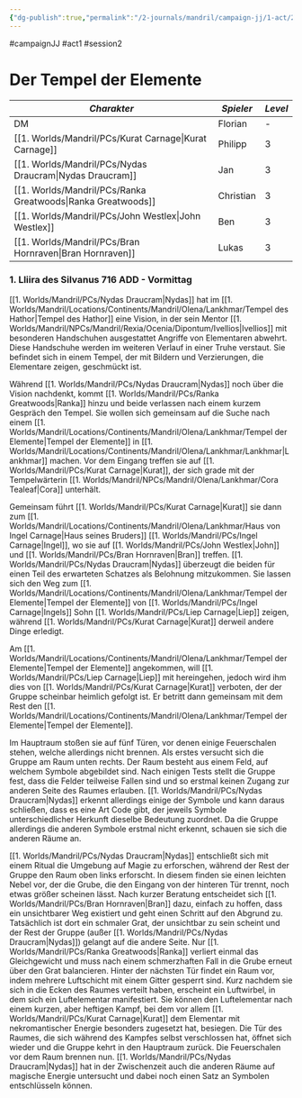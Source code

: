 ```yaml
---
{"dg-publish":true,"permalink":"/2-journals/mandril/campaign-jj/1-act/2022-11-15/"}
---
```


#campaignJJ  #act1  #session2

# Der Tempel der Elemente

| *Charakter* | *Spieler* | *Level* |
| ----------- | ----------- | ----------- |
| DM | Florian | - |
| [[1. Worlds/Mandril/PCs/Kurat Carnage\|Kurat Carnage]] | Philipp | 3 |
| [[1. Worlds/Mandril/PCs/Nydas Draucram\|Nydas Draucram]] | Jan | 3 |
| [[1. Worlds/Mandril/PCs/Ranka Greatwoods\|Ranka Greatwoods]] | Christian | 3 |
| [[1. Worlds/Mandril/PCs/John Westlex\|John Westlex]] | Ben | 3 |
| [[1. Worlds/Mandril/PCs/Bran Hornraven\|Bran Hornraven]] | Lukas | 3 |

### 1. Lliira des Silvanus 716 ADD - Vormittag

[[1. Worlds/Mandril/PCs/Nydas Draucram\|Nydas]] hat im [[1. Worlds/Mandril/Locations/Continents/Mandril/Olena/Lankhmar/Tempel des Hathor\|Tempel des Hathor]] eine Vision, in der sein Mentor [[1. Worlds/Mandril/NPCs/Mandril/Rexia/Ocenia/Dipontum/Ivellios\|Ivellios]] mit besonderen Handschuhen ausgestattet Angriffe von Elementaren abwehrt. Diese Handschuhe werden im weiteren Verlauf in einer Truhe verstaut. Sie befindet sich in einem Tempel, der mit Bildern und Verzierungen, die Elementare zeigen, geschmückt ist.

Während [[1. Worlds/Mandril/PCs/Nydas Draucram\|Nydas]] noch über die Vision nachdenkt, kommt [[1. Worlds/Mandril/PCs/Ranka Greatwoods\|Ranka]] hinzu und beide verlassen nach einem kurzem Gespräch den Tempel. Sie wollen sich gemeinsam auf die Suche nach einem [[1. Worlds/Mandril/Locations/Continents/Mandril/Olena/Lankhmar/Tempel der Elemente\|Tempel der Elemente]] in [[1. Worlds/Mandril/Locations/Continents/Mandril/Olena/Lankhmar/Lankhmar\|Lankhmar]] machen. Vor dem Eingang treffen sie auf [[1. Worlds/Mandril/PCs/Kurat Carnage\|Kurat]], der sich grade mit der Tempelwärterin [[1. Worlds/Mandril/NPCs/Mandril/Olena/Lankhmar/Cora Tealeaf\|Cora]] unterhält.

Gemeinsam führt [[1. Worlds/Mandril/PCs/Kurat Carnage\|Kurat]] sie dann zum [[1. Worlds/Mandril/Locations/Continents/Mandril/Olena/Lankhmar/Haus von Ingel Carnage\|Haus seines Bruders]] [[1. Worlds/Mandril/PCs/Ingel Carnage\|Ingel]], wo sie auf [[1. Worlds/Mandril/PCs/John Westlex\|John]] und [[1. Worlds/Mandril/PCs/Bran Hornraven\|Bran]] treffen. [[1. Worlds/Mandril/PCs/Nydas Draucram\|Nydas]] überzeugt die beiden für einen Teil des erwarteten Schatzes als Belohnung mitzukommen. Sie lassen sich den Weg zum [[1. Worlds/Mandril/Locations/Continents/Mandril/Olena/Lankhmar/Tempel der Elemente\|Tempel der Elemente]] von [[1. Worlds/Mandril/PCs/Ingel Carnage\|Ingels]] Sohn [[1. Worlds/Mandril/PCs/Liep Carnage\|Liep]] zeigen, während [[1. Worlds/Mandril/PCs/Kurat Carnage\|Kurat]] derweil andere Dinge erledigt.

Am [[1. Worlds/Mandril/Locations/Continents/Mandril/Olena/Lankhmar/Tempel der Elemente\|Tempel der Elemente]] angekommen, will [[1. Worlds/Mandril/PCs/Liep Carnage\|Liep]] mit hereingehen, jedoch wird ihm dies von [[1. Worlds/Mandril/PCs/Kurat Carnage\|Kurat]] verboten, der der Gruppe scheinbar heimlich gefolgt ist. Er betritt dann gemeinsam mit dem Rest den [[1. Worlds/Mandril/Locations/Continents/Mandril/Olena/Lankhmar/Tempel der Elemente\|Tempel der Elemente]].

Im Hauptraum stoßen sie auf fünf Türen, vor denen einige Feuerschalen stehen, welche allerdings nicht brennen. Als erstes versucht sich die Gruppe am Raum unten rechts. Der Raum besteht aus einem Feld, auf welchem Symbole abgebildet sind. Nach einigen Tests stellt die Gruppe fest, dass die Felder teilweise Fallen sind und so erstmal keinen Zugang zur anderen Seite des Raumes erlauben. [[1. Worlds/Mandril/PCs/Nydas Draucram\|Nydas]] erkennt allerdings einige der Symbole und kann daraus schließen, dass es eine Art Code gibt, der jeweils Symbole unterschiedlicher Herkunft dieselbe Bedeutung zuordnet. Da die Gruppe allerdings die anderen Symbole erstmal nicht erkennt, schauen sie sich die anderen Räume an.

[[1. Worlds/Mandril/PCs/Nydas Draucram\|Nydas]] entschließt sich mit einem Ritual die Umgebung auf Magie zu erforschen, während der Rest der Gruppe den Raum oben links erforscht. In diesem finden sie einen leichten Nebel vor, der die Grube, die den Eingang von der hinteren Tür trennt, noch etwas größer scheinen lässt. Nach kurzer Beratung entscheidet sich [[1. Worlds/Mandril/PCs/Bran Hornraven\|Bran]] dazu, einfach zu hoffen, dass ein unsichtbarer Weg existiert und geht einen Schritt auf den Abgrund zu. Tatsächlich ist dort ein schmaler Grat, der unsichtbar zu sein scheint und der Rest der Gruppe (außer [[1. Worlds/Mandril/PCs/Nydas Draucram\|Nydas]]) gelangt auf die andere Seite. Nur [[1. Worlds/Mandril/PCs/Ranka Greatwoods\|Ranka]] verliert einmal das Gleichgewicht und muss nach einem schmerzhaften Fall in die Grube erneut über den Grat balancieren. Hinter der nächsten Tür findet ein Raum vor, indem mehrere Luftschicht mit einem Gitter gesperrt sind. Kurz nachdem sie sich in die Ecken des Raumes verteilt haben, erscheint ein Luftwirbel, in dem sich ein Luftelementar manifestiert. Sie können den Luftelementar nach einem kurzen, aber heftigen Kampf, bei dem vor allem [[1. Worlds/Mandril/PCs/Kurat Carnage\|Kurat]] dem Elementar mit nekromantischer Energie besonders zugesetzt hat, besiegen. Die Tür des Raumes, die sich während des Kampfes selbst verschlossen hat, öffnet sich wieder und die Gruppe kehrt in den Hauptraum zurück. Die Feuerschalen vor dem Raum brennen nun. [[1. Worlds/Mandril/PCs/Nydas Draucram\|Nydas]] hat in der Zwischenzeit auch die anderen Räume auf magische Energie untersucht und dabei noch einen Satz an Symbolen entschlüsseln können.